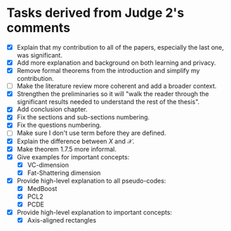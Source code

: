 # Tasks derived from Judge 2's comments
- [x] Explain that my contribution to all of the papers, especially the last one, was significant.
- [x] Add more explanation and background on both learning and privacy.
- [x] Remove formal theorems from the introduction and simplify my contribution.
- [ ] Make the literature review more coherent and add a broader context.
- [x] Strengthen the preliminaries so it will "walk the reader through the significant results needed to understand the rest of the thesis".
- [x] Add conclusion chapter.
- [x] Fix the sections and sub-sections numbering.
- [x] Fix the questions numbering.
- [ ] Make sure I don't use term before they are defined.
- [x] Explain the difference between $X$ and $\mathcal{X}$.
- [x] Make theorem 1.7.5 more informal.
- [x] Give examples for important concepts:
    - [x] VC-dimension
    - [x] Fat-Shattering dimension
- [x] Provide high-level explanation to all pseudo-codes:
    - [x] MedBoost
    - [x] PCL2
    - [x] PCDE
- [x] Provide high-level explanation to important concepts:
    - [x] Axis-aligned rectangles
